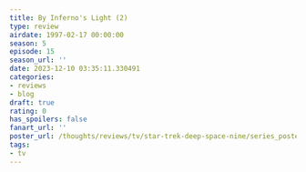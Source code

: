 ```yaml
---
title: By Inferno's Light (2)
type: review
airdate: 1997-02-17 00:00:00
season: 5
episode: 15
season_url: ''
date: 2023-12-10 03:35:11.330491
categories:
- reviews
- blog
draft: true
rating: 0
has_spoilers: false
fanart_url: ''
poster_url: /thoughts/reviews/tv/star-trek-deep-space-nine/series_poster.jpg
tags:
- tv
---
```


